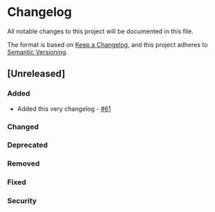# Changelog

All notable changes to this project will be documented in this file.

The format is based on [Keep a Changelog](https://keepachangelog.com/en/1.0.0/),
and this project adheres to [Semantic Versioning](https://semver.org/spec/v2.0.0.html).

## [Unreleased]

### Added

- Added this very changelog - [#61](https://git.fhict.nl/dex/dex-frontend/-/issues/61)

### Changed

### Deprecated

### Removed

### Fixed

### Security
